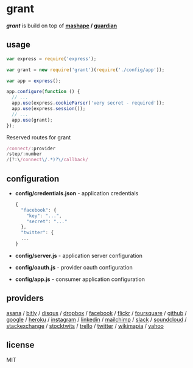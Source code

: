 
# grant

_**grant**_ is build on top of **[mashape][1] / [guardian][2]**


## usage

```js
var express = require('express');

var grant = new require('grant')(require('./config/app'));

var app = express();

app.configure(function () {
  // ...
  app.use(express.cookieParser('very secret - required'));
  app.use(express.session());
  // ...
  app.use(grant);
});
```

Reserved routes for grant
```js
/connect/:provider
/step/:number
/(?:\/connect\/.*)?\/callback/
```

## configuration

- **config/credentials.json** - application credentials

  ```js
  {
    "facebook": {
      "key": "...",
      "secret": "..."
    },
    "twitter": {
    ...
  }
  ```

- **config/server.js** - application server configuration

- **config/oauth.js** - provider oauth configuration

- **config/app.js** - consumer application configuration


## providers
[asana](http://developer.asana.com/documentation/) / [bitly](http://dev.bitly.com) / [disqus](https://disqus.com/api/docs/) / [dropbox](https://www.dropbox.com/developers) / [facebook](https://developers.facebook.com) / [flickr](https://www.flickr.com/services/api/) / [foursquare](https://developer.foursquare.com/) / [github](http://developer.github.com) / [google](https://developers.google.com/) / [heroku](https://devcenter.heroku.com/categories/platform-api) / [instagram](http://instagram.com/developer) / [linkedin](http://developer.linkedin.com) / [mailchimp](http://apidocs.mailchimp.com/) / [slack](https://api.slack.com/) / [soundcloud](http://developers.soundcloud.com) / [stackexchange](https://api.stackexchange.com) / [stocktwits](http://stocktwits.com/developers) / [trello](https://trello.com/docs/) / [twitter](https://dev.twitter.com) / [wikimapia](http://wikimapia.org/api) / [yahoo](https://developer.yahoo.com/)


## license
MIT

  [1]: https://www.mashape.com/
  [2]: http://guardianjs.com/
  [3]: http://oauthbible.com/
